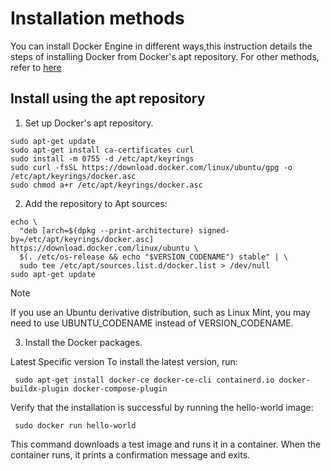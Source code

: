 # Installation methods
You can install Docker Engine in different ways,this instruction details the steps of installing Docker from Docker's apt repository.
For other methods, refer to [here](https://docs.docker.com/engine/install/ubuntu/)

## Install using the apt repository

1. Set up Docker's apt repository.
```
sudo apt-get update
sudo apt-get install ca-certificates curl
sudo install -m 0755 -d /etc/apt/keyrings
sudo curl -fsSL https://download.docker.com/linux/ubuntu/gpg -o /etc/apt/keyrings/docker.asc
sudo chmod a+r /etc/apt/keyrings/docker.asc
```
2. Add the repository to Apt sources:
```
echo \
  "deb [arch=$(dpkg --print-architecture) signed-by=/etc/apt/keyrings/docker.asc] https://download.docker.com/linux/ubuntu \
  $(. /etc/os-release && echo "$VERSION_CODENAME") stable" | \
  sudo tee /etc/apt/sources.list.d/docker.list > /dev/null
sudo apt-get update
```
Note

If you use an Ubuntu derivative distribution, such as Linux Mint, you may need to use UBUNTU_CODENAME instead of VERSION_CODENAME.

3. Install the Docker packages.

Latest Specific version
To install the latest version, run:
```
 sudo apt-get install docker-ce docker-ce-cli containerd.io docker-buildx-plugin docker-compose-plugin
```
Verify that the installation is successful by running the hello-world image:
```
 sudo docker run hello-world
```
This command downloads a test image and runs it in a container. When the container runs, it prints a confirmation message and exits.

